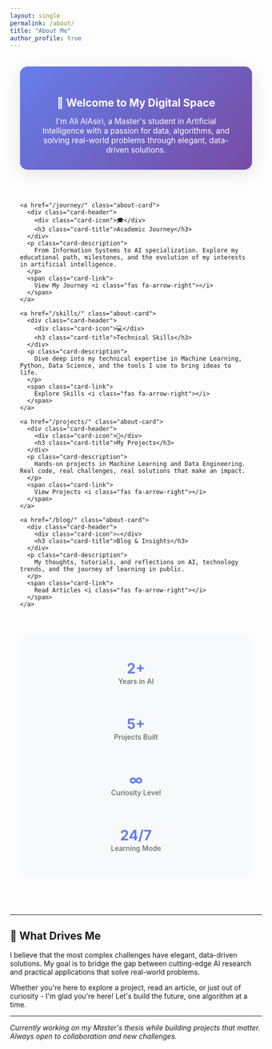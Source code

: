 ```yaml
---
layout: single
permalink: /about/
title: "About Me"
author_profile: true
---
```


<style>
.about-container {
  max-width: 1000px;
  margin: 0 auto;
  padding: 20px;
}

.intro-section {
  text-align: center;
  margin-bottom: 50px;
  padding: 30px;
  background: linear-gradient(135deg, #667eea 0%, #764ba2 100%);
  border-radius: 15px;
  color: white;
  box-shadow: 0 8px 32px rgba(0,0,0,0.1);
}

.intro-section h2 {
  color: white !important;
  margin-bottom: 15px;
}

.cards-grid {
  display: grid;
  grid-template-columns: repeat(auto-fit, minmax(300px, 1fr));
  gap: 30px;
  margin: 40px 0;
}

.about-card {
  background: #fff;
  border-radius: 15px;
  padding: 30px;
  box-shadow: 0 8px 25px rgba(0,0,0,0.08);
  transition: all 0.3s ease;
  border: 1px solid #f0f0f0;
  text-decoration: none;
  color: inherit;
  display: block;
}

.about-card:hover {
  transform: translateY(-8px);
  box-shadow: 0 15px 40px rgba(0,0,0,0.15);
  border-color: #667eea;
  text-decoration: none;
  color: inherit;
}

.card-header {
  display: flex;
  align-items: center;
  margin-bottom: 20px;
}

.card-icon {
  font-size: 2.5em;
  margin-right: 15px;
  background: linear-gradient(45deg, #667eea, #764ba2);
  -webkit-background-clip: text;
  -webkit-text-fill-color: transparent;
  background-clip: text;
}

.card-title {
  font-size: 1.4em;
  font-weight: 600;
  color: #333;
  margin: 0;
}

.card-description {
  color: #666;
  line-height: 1.6;
  margin-bottom: 20px;
}

.card-link {
  display: inline-flex;
  align-items: center;
  color: #667eea;
  font-weight: 500;
  text-decoration: none;
  transition: color 0.3s ease;
}

.card-link:hover {
  color: #764ba2;
  text-decoration: none;
}

.card-link i {
  margin-left: 8px;
  transition: transform 0.3s ease;
}

.card-link:hover i {
  transform: translateX(5px);
}

.quick-facts {
  display: grid;
  grid-template-columns: repeat(auto-fit, minmax(200px, 1fr));
  gap: 20px;
  margin: 40px 0;
  padding: 30px;
  background: #f8f9fa;
  border-radius: 15px;
}

.fact-item {
  text-align: center;
  padding: 20px;
}

.fact-number {
  font-size: 2em;
  font-weight: bold;
  color: #667eea;
  display: block;
}

.fact-label {
  color: #666;
  font-weight: 500;
  margin-top: 5px;
}

/* Dark theme support */
[data-theme="dark"] .about-card {
  background: #2d3748;
  border-color: #4a5568;
  color: #e2e8f0;
}

[data-theme="dark"] .card-title {
  color: #e2e8f0;
}

[data-theme="dark"] .card-description {
  color: #a0aec0;
}

[data-theme="dark"] .quick-facts {
  background: #2d3748;
}

[data-theme="dark"] .fact-label {
  color: #a0aec0;
}
</style>

<div class="about-container">
  
  <div class="intro-section">
    <h2>👋 Welcome to My Digital Space</h2>
    <p style="font-size: 1.1em; margin: 0;">
      I'm Ali AlAsiri, a Master's student in Artificial Intelligence with a passion for data, algorithms, and solving real-world problems through elegant, data-driven solutions.
    </p>
  </div>

  <div class="cards-grid">
    
    <a href="/journey/" class="about-card">
      <div class="card-header">
        <div class="card-icon">🎓</div>
        <h3 class="card-title">Academic Journey</h3>
      </div>
      <p class="card-description">
        From Information Systems to AI specialization. Explore my educational path, milestones, and the evolution of my interests in artificial intelligence.
      </p>
      <span class="card-link">
        View My Journey <i class="fas fa-arrow-right"></i>
      </span>
    </a>

    <a href="/skills/" class="about-card">
      <div class="card-header">
        <div class="card-icon">💻</div>
        <h3 class="card-title">Technical Skills</h3>
      </div>
      <p class="card-description">
        Dive deep into my technical expertise in Machine Learning, Python, Data Science, and the tools I use to bring ideas to life.
      </p>
      <span class="card-link">
        Explore Skills <i class="fas fa-arrow-right"></i>
      </span>
    </a>

    <a href="/projects/" class="about-card">
      <div class="card-header">
        <div class="card-icon">🚀</div>
        <h3 class="card-title">My Projects</h3>
      </div>
      <p class="card-description">
        Hands-on projects in Machine Learning and Data Engineering. Real code, real challenges, real solutions that make an impact.
      </p>
      <span class="card-link">
        View Projects <i class="fas fa-arrow-right"></i>
      </span>
    </a>

    <a href="/blog/" class="about-card">
      <div class="card-header">
        <div class="card-icon">✍️</div>
        <h3 class="card-title">Blog & Insights</h3>
      </div>
      <p class="card-description">
        My thoughts, tutorials, and reflections on AI, technology trends, and the journey of learning in public.
      </p>
      <span class="card-link">
        Read Articles <i class="fas fa-arrow-right"></i>
      </span>
    </a>

  </div>

  <div class="quick-facts">
    <div class="fact-item">
      <span class="fact-number">2+</span>
      <span class="fact-label">Years in AI</span>
    </div>
    <div class="fact-item">
      <span class="fact-number">5+</span>
      <span class="fact-label">Projects Built</span>
    </div>
    <div class="fact-item">
      <span class="fact-number">∞</span>
      <span class="fact-label">Curiosity Level</span>
    </div>
    <div class="fact-item">
      <span class="fact-number">24/7</span>
      <span class="fact-label">Learning Mode</span>
    </div>
  </div>

</div>

---

## 🎯 What Drives Me

I believe that the most complex challenges have elegant, data-driven solutions. My goal is to bridge the gap between cutting-edge AI research and practical applications that solve real-world problems.

Whether you're here to explore a project, read an article, or just out of curiosity - I'm glad you're here! Let's build the future, one algorithm at a time.

---

*Currently working on my Master's thesis while building projects that matter. Always open to collaboration and new challenges.*
